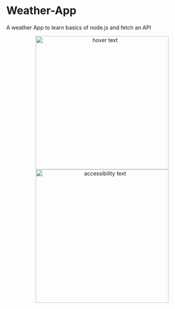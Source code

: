 # Weather-App
A weather App to learn basics of node.js and fetch an API
<p align="center">
  <img src="C:/Users/Dilip Kumar/Desktop/weather.png" width="350" title="hover text">
  <img src="C:/Users/Dilip Kumar/Desktop/weather.png" width="350" alt="accessibility text">
</p>

